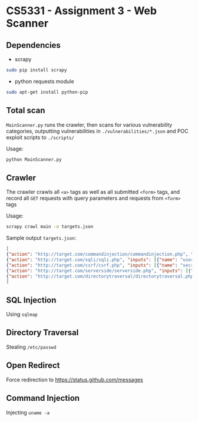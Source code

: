 # CS5331 - Assignment 3 - Web Scanner
## Dependencies
* scrapy
```sh
sudo pip install scrapy
```
* python requests module
```sh
sudo apt-get install python-pip
```

## Total scan
`MainScanner.py` runs the crawler, then scans for various vulnerability categories, outputting vulnerabilities in `./vulnerabilities/*.json` and POC exploit scripts to `./scripts/`

Usage:
```sh
python MainScanner.py
```

## Crawler
The crawler crawls all `<a>` tags as well as all submitted `<form>` tags, and record all `GET` requests with query parameters and requests from `<form>` tags

Usage:
```sh
scrapy crawl main -o targets.json
```
Sample output `targets.json`:
```json
[
{"action": "http://target.com/commandinjection/commandinjection.php", "inputs": [{"name": "host"}], "method": "POST"},
{"action": "http://target.com/sqli/sqli.php", "inputs": [{"name": "username"}], "method": "POST"},
{"action": "http://target.com/csrf/csrf.php", "inputs": [{"name": "secret"}, {"name": "csrftoken"}], "method": "POST"},
{"action": "http://target.com/serverside/serverside.php", "inputs": [{"name": "page"}], "method": "GET"},
{"action": "http://target.com/directorytraversal/directorytraversal.php", "inputs": [{"name": "ascii"}], "method": "GET"}
]
```

## SQL Injection
Using `sqlmap`

## Directory Traversal
Stealing `/etc/passwd`

## Open Redirect
Force redirection to https://status.github.com/messages

## Command Injection
Injecting `uname -a`
